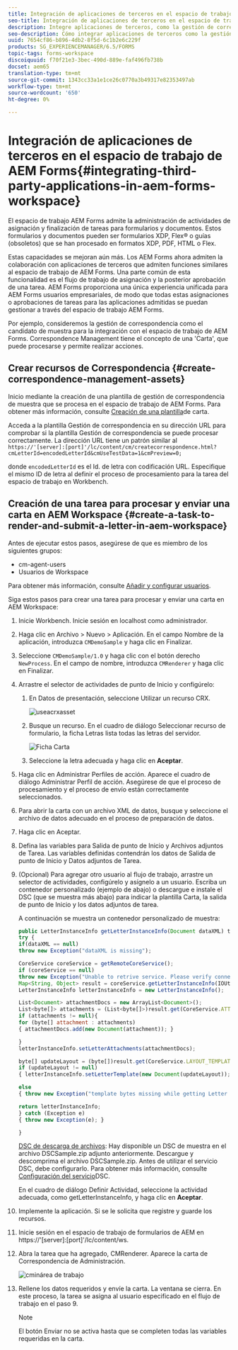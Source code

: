```yaml
---
title: Integración de aplicaciones de terceros en el espacio de trabajo de AEM Forms
seo-title: Integración de aplicaciones de terceros en el espacio de trabajo de AEM Forms
description: Integre aplicaciones de terceros, como la gestión de correspondencia, en el espacio de trabajo de AEM Forms.
seo-description: Cómo integrar aplicaciones de terceros como la gestión de correspondencia en el espacio de trabajo de AEM Forms.
uuid: 7654cf86-b896-4db2-8f5d-6c1b2e6c229f
products: SG_EXPERIENCEMANAGER/6.5/FORMS
topic-tags: forms-workspace
discoiquuid: f70f21e3-3bec-490d-889e-faf496fb738b
docset: aem65
translation-type: tm+mt
source-git-commit: 1343cc33a1e1ce26c0770a3b49317e82353497ab
workflow-type: tm+mt
source-wordcount: '650'
ht-degree: 0%

---
```



# Integración de aplicaciones de terceros en el espacio de trabajo de AEM Forms{#integrating-third-party-applications-in-aem-forms-workspace}

El espacio de trabajo AEM Forms admite la administración de actividades de asignación y finalización de tareas para formularios y documentos. Estos formularios y documentos pueden ser formularios XDP, Flex® o guías (obsoletos) que se han procesado en formatos XDP, PDF, HTML o Flex.

Estas capacidades se mejoran aún más. Los AEM Forms ahora admiten la colaboración con aplicaciones de terceros que admiten funciones similares al espacio de trabajo de AEM Forms. Una parte común de esta funcionalidad es el flujo de trabajo de asignación y la posterior aprobación de una tarea. AEM Forms proporciona una única experiencia unificada para AEM Forms usuarios empresariales, de modo que todas estas asignaciones o aprobaciones de tareas para las aplicaciones admitidas se puedan gestionar a través del espacio de trabajo AEM Forms.

Por ejemplo, consideremos la gestión de correspondencia como el candidato de muestra para la integración con el espacio de trabajo de AEM Forms. Correspondence Management tiene el concepto de una &#39;Carta&#39;, que puede procesarse y permite realizar acciones.

## Crear recursos de Correspondencia {#create-correspondence-management-assets}

Inicio mediante la creación de una plantilla de gestión de correspondencia de muestra que se procesa en el espacio de trabajo de AEM Forms. Para obtener más información, consulte [Creación de una plantilla](../../forms/using/create-letter.md)de carta.

Acceda a la plantilla Gestión de correspondencia en su dirección URL para comprobar si la plantilla Gestión de correspondencia se puede procesar correctamente. La dirección URL tiene un patrón similar al `https://'[server]:[port]'/lc/content/cm/createcorrespondence.html?cmLetterId=encodedLetterId&cmUseTestData=1&cmPreview=0;`

donde `encodedLetterId` es el Id. de letra con codificación URL. Especifique el mismo ID de letra al definir el proceso de procesamiento para la tarea del espacio de trabajo en Workbench.

## Creación de una tarea para procesar y enviar una carta en AEM Workspace {#create-a-task-to-render-and-submit-a-letter-in-aem-workspace}

Antes de ejecutar estos pasos, asegúrese de que es miembro de los siguientes grupos:

* cm-agent-users
* Usuarios de Workspace

Para obtener más información, consulte [Añadir y configurar usuarios](/help/forms/using/admin-help/adding-configuring-users.md).

Siga estos pasos para crear una tarea para procesar y enviar una carta en AEM Workspace:

1. Inicie Workbench. Inicie sesión en localhost como administrador.
1. Haga clic en Archivo > Nuevo > Aplicación. En el campo Nombre de la aplicación, introduzca `CMDemoSample` y haga clic en Finalizar.
1. Seleccione `CMDemoSample/1.0` y haga clic con el botón derecho `NewProcess`. En el campo de nombre, introduzca `CMRenderer` y haga clic en Finalizar.
1. Arrastre el selector de actividades de punto de Inicio y configúrelo:

   1. En Datos de presentación, seleccione Utilizar un recurso CRX.

      ![useacrxasset](assets/useacrxasset.png)

   1. Busque un recurso. En el cuadro de diálogo Seleccionar recurso de formulario, la ficha Letras lista todas las letras del servidor.

      ![Ficha Carta](assets/letter_tab_new.png)

   1. Seleccione la letra adecuada y haga clic en **Aceptar**.

1. Haga clic en Administrar Perfiles de acción. Aparece el cuadro de diálogo Administrar Perfil de acción. Asegúrese de que el proceso de procesamiento y el proceso de envío están correctamente seleccionados.
1. Para abrir la carta con un archivo XML de datos, busque y seleccione el archivo de datos adecuado en el proceso de preparación de datos.
1. Haga clic en Aceptar.
1. Defina las variables para Salida de punto de Inicio y Archivos adjuntos de Tarea. Las variables definidas contendrán los datos de Salida de punto de Inicio y Datos adjuntos de Tarea.
1. (Opcional) Para agregar otro usuario al flujo de trabajo, arrastre un selector de actividades, configúrelo y asígnelo a un usuario. Escriba un contenedor personalizado (ejemplo de abajo) o descargue e instale el DSC (que se muestra más abajo) para indicar la plantilla Carta, la salida de punto de Inicio y los datos adjuntos de tarea.

   A continuación se muestra un contenedor personalizado de muestra:

   ```javascript
   public LetterInstanceInfo getLetterInstanceInfo(Document dataXML) throws Exception {
   try {
   if(dataXML == null)
   throw new Exception("dataXML is missing");
   
   CoreService coreService = getRemoteCoreService();
   if (coreService == null)
   throw new Exception("Unable to retrive service. Please verify connection details.");
   Map<String, Object> result = coreService.getLetterInstanceInfo(IOUtils.toString(dataXML.getInputStream(), "UTF-8"));
   LetterInstanceInfo letterInstanceInfo = new LetterInstanceInfo();
   
   List<Document> attachmentDocs = new ArrayList<Document>();
   List<byte[]> attachments = (List<byte[]>)result.get(CoreService.ATTACHMENT_KEY);
   if (attachments != null){
   for (byte[] attachment : attachments)
   { attachmentDocs.add(new Document(attachment)); }
   
   }
   letterInstanceInfo.setLetterAttachments(attachmentDocs);
   
   byte[] updateLayout = (byte[])result.get(CoreService.LAYOUT_TEMPLATE_KEY);
   if (updateLayout != null)
   { letterInstanceInfo.setLetterTemplate(new Document(updateLayout)); }
   
   else
   { throw new Exception("template bytes missing while getting Letter instance Info."); }
   
   return letterInstanceInfo;
   } catch (Exception e)
   { throw new Exception(e); }
   
   }
   ```

   [DSC de descarga de archivos](assets/dscsample.zip): Hay disponible un DSC de muestra en el archivo DSCSample.zip adjunto anteriormente. Descargue y descomprima el archivo DSCSample.zip. Antes de utilizar el servicio DSC, debe configurarlo. Para obtener más información, consulte [Configuración del servicio](../../forms/using/add-action-button-in-create-correspondence-ui.md#p-configure-the-dsc-service-p)DSC.

   En el cuadro de diálogo Definir Actividad, seleccione la actividad adecuada, como getLetterInstanceInfo, y haga clic en **Aceptar**.

1. Implemente la aplicación. Si se le solicita que registre y guarde los recursos.
1. Inicie sesión en el espacio de trabajo de formularios de AEM en https://&#39;[server]:[port]&#39;/lc/content/ws.
1. Abra la tarea que ha agregado, CMRenderer. Aparece la carta de Correspondencia de Administración.

   ![cminárea de trabajo](assets/cminworkspace.png)

1. Rellene los datos requeridos y envíe la carta. La ventana se cierra. En este proceso, la tarea se asigna al usuario especificado en el flujo de trabajo en el paso 9.

   >[!NOTE]
   >
   >El botón Enviar no se activa hasta que se completen todas las variables requeridas en la carta.
